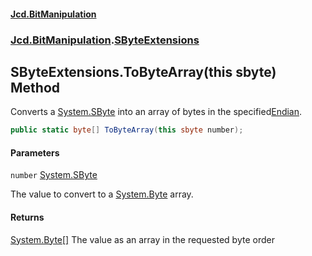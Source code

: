#### [Jcd.BitManipulation](index.md 'index')

### [Jcd.BitManipulation](Jcd.BitManipulation.md 'Jcd.BitManipulation').[SByteExtensions](Jcd.BitManipulation.SByteExtensions.md 'Jcd.BitManipulation.SByteExtensions')

## SByteExtensions.ToByteArray(this sbyte) Method

Converts a
[System.SByte](https://docs.microsoft.com/en-us/dotnet/api/System.SByte 'System.SByte')
into an array of bytes in the specified[Endian](Jcd.BitManipulation.Endian.md 'Jcd.BitManipulation.Endian').

```csharp
public static byte[] ToByteArray(this sbyte number);
```

#### Parameters

<a name='Jcd.BitManipulation.SByteExtensions.ToByteArray(thissbyte).number'></a>

`number` [System.SByte](https://docs.microsoft.com/en-us/dotnet/api/System.SByte 'System.SByte')

The value to convert to a
[System.Byte](https://docs.microsoft.com/en-us/dotnet/api/System.Byte 'System.Byte')
array.

#### Returns

[System.Byte](https://docs.microsoft.com/en-us/dotnet/api/System.Byte 'System.Byte')[[]](https://docs.microsoft.com/en-us/dotnet/api/System.Array 'System.Array')
The value as an array in the requested byte order